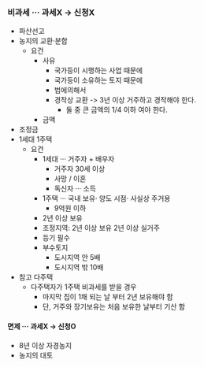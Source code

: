 ### 비과세 ··· 과세X -> 신청X
- 파산선고
- 농지의 교환·분합
    - 요건
        - 사유
            - 국가등이 시행하는 사업 때문에
            - 국가등이 소유하는 토지 때문에
            - 법에의해서
            - 경작상 교환 -> 3년 이상 거주하고 경작해야 한다.
                - 둘 중 큰 금액의 1/4 이하 여야 한다.
        - 금액
- 조정금
- 1세대 1주택
    - 요건
        - 1세대 ··· 거주자 + 배우자
            - 거주자 30세 이상
            - 사망 / 이혼
            - 독신자 ··· 소득
        - 1주택 ··· 국내 보유· 양도 시점· 사실상 주거용
            - 9억원 이하
        - 2년 이상 보유
        - 조정지역: 2년 이상 보유 2년 이상 실거주
        - 등기 필수
        - 부수토지
            - 도시지역 안 5배
            - 도시지역 밖 10배
- 참고 다주택
    - 다주택자가 1주택 비과세를 받을 경우
        - 마지막 집이 1채 되는 날 부터 2년 보유해야 함
        - 단, 거주와 장기보유는 처음 보유한 날부터 기산 함
#### 면제 ··· 과세X -> 신청O
- 8년 이상 자경농지
- 농지의 대토